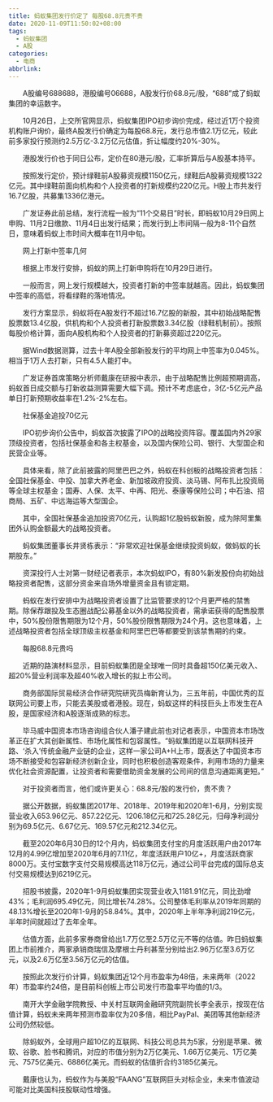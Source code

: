 ```yaml
---
title: 蚂蚁集团发行价定了 每股68.8元贵不贵
date: 2020-11-09T11:50:02+08:00
tags:
  - 蚂蚁集团
  - A股
categories:
  - 电商
abbrlink:
---
```


　　A股编号688688，港股编号06688，A股发行价68.8元/股，“688”成了蚂蚁集团的幸运数字。

　　10月26日，上交所官网显示，蚂蚁集团IPO初步询价完成，经过近1万个投资机构账户询价，最终A股发行价确定为每股68.8元，发行总市值2.1万亿元，较此前多家投行预测约2.5万亿-3.2万亿元估值，折让幅度约20%-30%。

　　港股发行价也于同日公布，定价在80港元/股，汇率折算后与A股基本持平。

　　按照发行定价，预计绿鞋前A股募资规模1150亿元，绿鞋后A股募资规模1322亿元。其中绿鞋前面向机构和个人投资者的打新规模约220亿元。H股上市共发行16.7亿股，共募集1336亿港元。

　　广发证券此前总结，发行流程一般为“11个交易日”时长，即蚂蚁10月29日网上申购、11月2日缴款、11月4日出发行结果；而发行到上市间隔一般为8-11个自然日，意味着蚂蚁上市时间大概率在11月中旬。

　　网上打新中签率几何

　　根据上市发行安排，蚂蚁的网上打新申购将在10月29日进行。

　　一般而言，网上发行规模越大，投资者打新的中签率就越高。因此，蚂蚁集团中签率的高低，将看绿鞋的落地情况。

　　发行方案显示，蚂蚁将在A股发行不超过16.7亿股的新股，其中初始战略配售股票数13.4亿股，供机构和个人投资者打新股票数3.34亿股（绿鞋机制前）。按照每股价格计算，面向A股机构和个人投资者的打新募资超过220亿元。

　　据Wind数据测算，过去十年A股全部新股发行的平均网上中签率为0.045%。相当于1万人去打新，只有4.5人能打中。

　　广发证券首席策略分析师戴康在研报中表示，由于战略配售比例超预期调高，蚂蚁首日成交额与打新收益测算需要大幅下调。预计不考虑底仓，3亿-5亿元产品单日打新预期收益率在1.2%-2%左右。

　　社保基金追投70亿元

　　IPO初步询价公告中，蚂蚁首次披露了IPO的战略投资阵容。覆盖国内外29家顶级投资者，包括社保基金和各主权基金，以及国内保险公司、银行、大型国企和民营企业等。

　　具体来看，除了此前披露的阿里巴巴之外，蚂蚁在科创板的战略投资者包括：全国社保基金、中投、加拿大养老金、新加坡政府投资、淡马锡、阿布扎比投资局等全球主权基金；国寿、人保、太平、中再、阳光、泰康等保险公司；中石油、招商局、五矿、中远海运等大型国企。

　　其中，全国社保基金追加投资70亿元，认购超1亿股蚂蚁新股，成为除阿里集团外认购金额最大的战略投资者。

　　蚂蚁集团董事长井贤栋表示：“非常欢迎社保基金继续投资蚂蚁，做蚂蚁的长期股东。”

　　资深投行人士对第一财经记者表示，本次蚂蚁IPO，有80%新发股份向初始战略投资者配售，这部分资金来自场外增量资金且有锁定期。

　　蚂蚁在发行安排中为战略投资者设置了比监管要求的12个月更严格的禁售期。除保荐跟投及生态圈战配公募基金以外的战略投资者，需承诺获得的配售股票中，50%股份限售期限为12个月，50%股份限售期限为24个月。这也意味着，上述战略投资者包括全球顶级主权基金和阿里巴巴等都要受到该禁售期的约束。

　　每股68.8元贵吗

　　近期的路演材料显示，目前蚂蚁集团是全球唯一同时具备超150亿美元收入、超20%营业利润率及超40%收入增长的拟上市公司。

　　商务部国际贸易经济合作研究院研究员梅新育认为，三五年前，中国优秀的互联网公司要上市，只能去美股或者港股。现在，蚂蚁这样的科技巨头上市发生在A股，是国家经济和A股逐渐成熟的标志。

　　毕马威中国资本市场咨询组合伙人潘子建此前也对记者表示，中国资本市场改革正在扩大其创新属性、市场化属性和包容属性。“蚂蚁集团是以互联网科技开路、‘杀入’传统金融产业链的企业，这样一家公司A+H上市，既表达了中国资本市场不断接受和包容新经济创新企业，同时也积极创造客观条件，利用市场的力量来优化社会资源配置，让投资者和需要借助资金发展的公司间的信息沟通距离更短。”

　　对于投资者而言，他们或许更关心：68.8元/股的发行价，贵不贵？

　　据公开数据，蚂蚁集团2017年、2018年、2019年和2020年1-6月，分别实现营业收入653.96亿元、857.22亿元、1206.18亿元和725.28亿元，归母净利润分别为69.5亿元、6.67亿元、169.57亿元和212.34亿元。

　　截至2020年6月30日的12个月内，蚂蚁集团支付宝的月度活跃用户由2017年12月的4.99亿增加至2020年6月的7.11亿，年度活跃用户10亿+，月度活跃商家8000万。支付宝数字支付交易规模高达118万亿元，通过公司平台完成的国际总支付交易规模达到6219亿元。

　　招股书披露，2020年1-9月蚂蚁集团实现营业收入1181.91亿元，同比劲增43%；毛利润695.49亿元，同比增长74.28%。公司整体毛利率从2019年同期的48.13%增长至2020年1-9月的58.84%。其中，2020年上半年净利润219亿元，半年时间就超过了去年全年。

　　估值方面，此前多家券商曾给出1.7万亿至2.5万亿元不等的估值。昨日蚂蚁集团上市前推介，两家承销商瑞信及摩根士丹利甚至分别给出2.96万亿至3.6万亿元，以及2.6万亿至3.56万亿元的估值。

　　按照此次发行价计算，蚂蚁集团近12个月市盈率为48倍，未来两年（2022年）市盈率约24倍，是目前科创板上市公司发行市盈率平均值的1/3。

　　南开大学金融学院教授、中关村互联网金融研究院副院长李全表示，按现在估值计算，蚂蚁未来两年预测市盈率仅为20多倍，相比PayPal、美团等其他新经济公司仍然较低。

　　除蚂蚁外，全球用户超10亿的互联网、科技公司总共为5家，分别是苹果、微软、谷歌、脸书和腾讯，对应的市值分别为2万亿美元、1.66万亿美元、1万亿美元、7575亿美元、6886亿美元。而蚂蚁的估值折合约3185亿美元。

　　戴康也认为，蚂蚁作为与美股“FAANG”互联网巨头对标企业，未来市值波动可能对比美国科技股联动性增强。